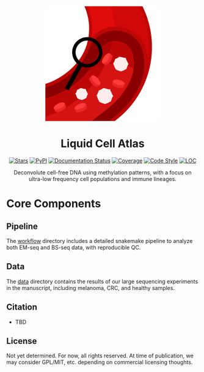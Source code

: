 <div align="center">
 <img src="https://github.com/semenko/liquid-cell-atlas/blob/main/docs/lca-logo.png?raw=true" width="300" height="300">
 <h1><strong>Liquid Cell Atlas</strong></h1>

[![Stars](https://img.shields.io/github/stars/semenko/liquid-cell-atlas?logo=GitHub&color=yellow)](https://github.com/semenko/liquid-cell-atlas/stargazers)
[![PyPI](https://img.shields.io/pypi/v/liquid-cell-atlas.svg)](https://pypi.org/project/liquid-cell-atlas)
[![Documentation Status](https://readthedocs.org/projects/liquid-cell-atlas/badge/?version=latest)](https://scvi.readthedocs.io/en/stable/?badge=stable)
[![Coverage](https://codecov.io/gh/semenko/liquid-cell-atlas/branch/main/graph/badge.svg)](https://codecov.io/gh/semenko/liquid-cell-atlas)
[![Code Style](https://img.shields.io/badge/code%20style-black-000000.svg)](https://github.com/python/black)
[![LOC](https://tokei.rs/b1/github/semenko/liquid-cell-atlas?category=code)](https://github.com/Aaronepower/tokei)

Deconvolute cell-free DNA using methylation patterns, with a focus on ultra-low frequency cell populations and immune lineages.
</div>

# Core Components

## Pipeline

The [workflow](/workflow/) directory includes a detailed snakemake pipeline to analyze both EM-seq and BS-seq data, with reproducible QC.

## Data

The [data](/data/) directory contains the results of our large sequencing experiments in the manuscript, including melanoma, CRC, and healthy samples.


## Citation

- TBD

## License

Not yet determined. For now, all rights reserved. At time of publication, we may consider GPL/MIT, etc. depending on commercial licensing thoughts.
